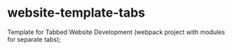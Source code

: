 # website-template-tabs

Template for Tabbed Website Development (webpack project with modules for separate tabs);
